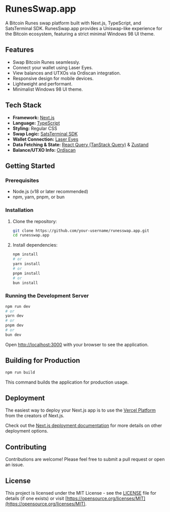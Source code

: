 # RunesSwap.app

A Bitcoin Runes swap platform built with Next.js, TypeScript, and SatsTerminal SDK. RunesSwap.app provides a Uniswap-like experience for the Bitcoin ecosystem, featuring a strict minimal Windows 98 UI theme.

## Features

- Swap Bitcoin Runes seamlessly.
- Connect your wallet using Laser Eyes.
- View balances and UTXOs via Ordiscan integration.
- Responsive design for mobile devices.
- Lightweight and performant.
- Minimalist Windows 98 UI theme.

## Tech Stack

- **Framework:** [Next.js](https://nextjs.org/)
- **Language:** [TypeScript](https://www.typescriptlang.org/)
- **Styling:** Regular CSS
- **Swap Logic:** [SatsTerminal SDK](https://www.npmjs.com/package/satsterminal-sdk?activeTab=readme)
- **Wallet Connection:** [Laser Eyes](https://lasereyes.build/)
- **Data Fetching & State:** [React Query (TanStack Query)](https://tanstack.com/query/latest) & [Zustand](https://github.com/pmndrs/zustand)
- **Balance/UTXO Info:** [Ordiscan](https://ordiscan.com/docs)

## Getting Started

### Prerequisites

- Node.js (v18 or later recommended)
- npm, yarn, pnpm, or bun

### Installation

1.  Clone the repository:
    ```bash
    git clone https://github.com/your-username/runesswap.app.git
    cd runesswap.app
    ```
2.  Install dependencies:
    ```bash
    npm install
    # or
    yarn install
    # or
    pnpm install
    # or
    bun install
    ```

### Running the Development Server

```bash
npm run dev
# or
yarn dev
# or
pnpm dev
# or
bun dev
```

Open [http://localhost:3000](http://localhost:3000) with your browser to see the application.

## Building for Production

```bash
npm run build
```

This command builds the application for production usage.

## Deployment

The easiest way to deploy your Next.js app is to use the [Vercel Platform](https://vercel.com/new?utm_medium=default-template&filter=next.js&utm_source=create-next-app&utm_campaign=create-next-app-readme) from the creators of Next.js.

Check out the [Next.js deployment documentation](https://nextjs.org/docs/app/building-your-application/deploying) for more details on other deployment options.

## Contributing

Contributions are welcome! Please feel free to submit a pull request or open an issue.

## License

This project is licensed under the MIT License - see the [LICENSE](LICENSE) file for details (if one exists) or visit [https://opensource.org/licenses/MIT](https://opensource.org/licenses/MIT).

